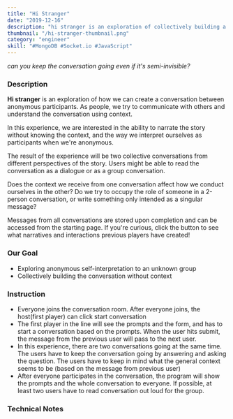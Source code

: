 ```yaml
---
title: "Hi Stranger"
date: "2019-12-16"
description: "hi stranger is an exploration of collectively building a conversation without context in order to express creativity."
thumbnail: "/hi-stranger-thumbnail.png"
category: "engineer"
skill: "#MongoDB #Socket.io #JavaScript"
---
```


_can you keep the conversation going even if it's semi-invisible?_

### Description

**Hi stranger** is an exploration of how we can create a conversation between anonymous participants. As people, we try to communicate with others and understand the conversation using context.

In this experience, we are interested in the ability to narrate the story without knowing the context, and the way we interpret ourselves as participants when we're anonymous.

The result of the experience will be two collective conversations from different perspectives of the story. Users might be able to read the conversation as a dialogue or as a group conversation.

Does the context we receive from one conversation affect how we conduct ourselves in the other? Do we try to occupy the role of someone in a 2-person conversation, or write something only intended as a singular message?

Messages from all conversations are stored upon completion and can be accessed from the starting page. If you're curious, click the button to see what narratives and interactions previous players have created!

### Our Goal

- Exploring anonymous self-interpretation to an unknown group
- Collectively building the conversation without context

### Instruction

- Everyone joins the conversation room. After everyone joins, the host(first player) can click start conversation
- The first player in the line will see the prompts and the form, and has to start a conversation based on the prompts. When the user hits submit, the message from the previous user will pass to the next user.
- In this experience, there are two conversations going at the same time. The users have to keep the conversation going by answering and asking the question. The users have to keep in mind what the general context seems to be (based on the message from previous user)
- After everyone participates in the conversation, the program will show the prompts and the whole conversation to everyone. If possible, at least two users have to read conversation out loud for the group.

### Technical Notes
